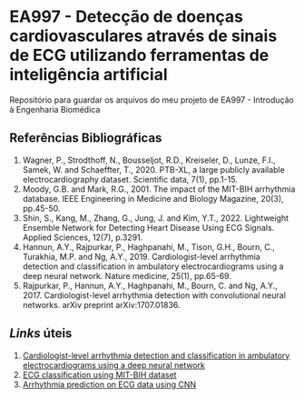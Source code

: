 # EA997 - Detecção de doenças cardiovasculares através de sinais de ECG utilizando ferramentas de inteligência artificial
Repositório para guardar os arquivos do meu projeto de EA997 - Introdução à Engenharia Biomédica

## Referências Bibliográficas

1. Wagner, P., Strodthoff, N., Bousseljot, R.D., Kreiseler, D., Lunze, F.I., Samek, W. and Schaeffter, T., 2020. PTB-XL, a large publicly available electrocardiography dataset. Scientific data, 7(1), pp.1-15.
1. Moody, G.B. and Mark, R.G., 2001. The impact of the MIT-BIH arrhythmia database. IEEE Engineering in Medicine and Biology Magazine, 20(3), pp.45-50.
1. Shin, S., Kang, M., Zhang, G., Jung, J. and Kim, Y.T., 2022. Lightweight Ensemble Network for Detecting Heart Disease Using ECG Signals. Applied Sciences, 12(7), p.3291.
1. Hannun, A.Y., Rajpurkar, P., Haghpanahi, M., Tison, G.H., Bourn, C., Turakhia, M.P. and Ng, A.Y., 2019. Cardiologist-level arrhythmia detection and classification in ambulatory electrocardiograms using a deep neural network. Nature medicine, 25(1), pp.65-69.
1. Rajpurkar, P., Hannun, A.Y., Haghpanahi, M., Bourn, C. and Ng, A.Y., 2017. Cardiologist-level arrhythmia detection with convolutional neural networks. arXiv preprint arXiv:1707.01836.

## *Links* úteis
1. [Cardiologist-level arrhythmia detection and classification in ambulatory electrocardiograms using a deep neural network](https://github.com/awni/ecg)
1. [ECG classification using MIT-BIH dataset](https://github.com/physhik/ecg-mit-bih)
1. [Arrhythmia prediction on ECG data using CNN](https://medium.com/ai-techsystems/arrhythmia-prediction-on-ecg-data-using-cnn-54b79363906f)